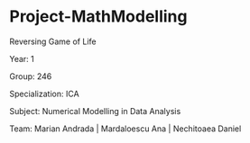 # Project-MathModelling
Reversing Game of Life

Year: 1

Group: 246

Specialization: ICA

Subject: Numerical Modelling in Data Analysis

Team:
Marian Andrada |
Mardaloescu Ana |
Nechitoaea Daniel

